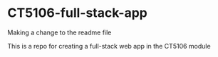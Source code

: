 # CT5106-full-stack-app
Making a change to the readme file

This is a repo for creating a full-stack web app in the CT5106 module
